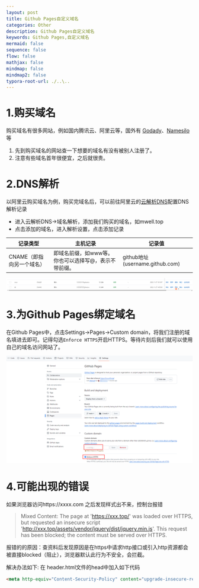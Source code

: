 ```yaml
---
layout: post
title: Github Pages自定义域名
categories: Other
description: Github Pages自定义域名
keywords: Github Pages,自定义域名
mermaid: false
sequence: false
flow: false
mathjax: false
mindmap: false
mindmap2: false
typora-root-url: ./..\..
---
```


# 1.购买域名

购买域名有很多网站，例如国内腾讯云、阿里云等，国外有 [Godady](https://www.godaddy.com/zh-sg)、[Namesilo](https://www.namesilo.com/)等

1. 先到购买域名的网站查一下想要的域名有没有被别人注册了。
2. 注意有些域名首年很便宜，之后就很贵。

# 2.DNS解析

以阿里云购买域名为例，购买完域名后，可以前往阿里云的[云解析DNS](https://wanwang.aliyun.com/domain/dns)配置DNS解析记录

- 进入云解析DNS->域名解析，添加我们购买的域名，如mwell.top
- 点击添加的域名，进入解析设置，点击添加记录

| 记录类型                  | 主机记录                                             | 记录值                          |
| ------------------------- | ---------------------------------------------------- | ------------------------------- |
| CNAME（即指向另一个域名） | 即域名前缀，如www等。你也可以选择写@，表示不带前缀。 | github地址(username.github.com) |

![](/images/other/20231128151841.png)

# 3.为Github Pages绑定域名

在Github Pages中，点击Settings->Pages->Custom domain，将我们注册的域名填进去即可。记得勾选`Enforce HTTPS`开启HTTPS。等待片刻后我们就可以使用自己的域名访问网站了。

![](/images/other/202311281510.png)

# 4.可能出现的错误

如果浏览器访问https://xxxx.com 之后发现样式出不来，控制台报错

> Mixed Content: The page at 'https://xxx.top/' was loaded over HTTPS, but requested an insecure script 'http://xxx.top/assets/vendor/jquery/dist/jquery.min.js'. This request has been blocked; the content must be served over HTTPS.

报错的的原因：查资料后发现原因是在https中请求http接口或引入http资源都会被直接blocked（阻止），浏览器默认此行为不安全，会拦截。

解决办法如下: 在 header.html文件的head中加入如下代码

````html
<meta http-equiv="Content-Security-Policy" content="upgrade-insecure-requests" />
````

